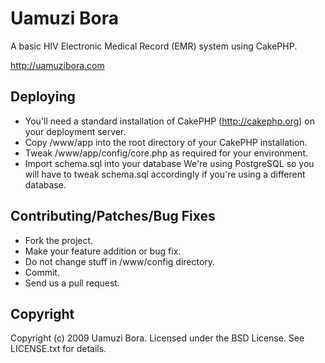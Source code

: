 # Uamuzi Bora

A basic HIV Electronic Medical Record (EMR) system using CakePHP.

http://uamuzibora.com

## Deploying

* You'll need a standard installation of CakePHP (http://cakephp.org) on your deployment server.
* Copy /www/app into the root directory of your CakePHP installation.
* Tweak /www/app/config/core.php as required for your environment.
* Import schema.sql into your database
  We're using PostgreSQL so you will have to tweak schema.sql accordingly if you're using a different database.

## Contributing/Patches/Bug Fixes
 
* Fork the project.
* Make your feature addition or bug fix.
* Do not change stuff in /www/config directory.
* Commit.
* Send us a pull request.

## Copyright

Copyright (c) 2009 Uamuzi Bora. Licensed under the BSD License. See LICENSE.txt for details.